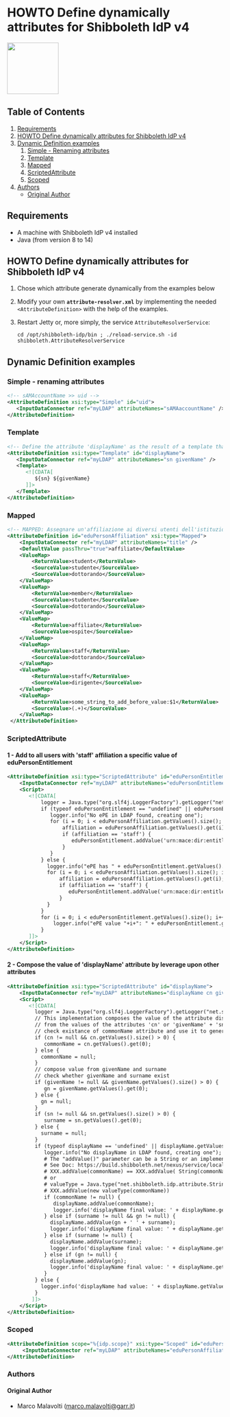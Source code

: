 # HOWTO Define dynamically attributes for Shibboleth IdP v4

<img width="120px" src="https://wiki.idem.garr.it/IDEM_Approved.png" />

## Table of Contents

1. [Requirements](#requirements)
2. [HOWTO Define dynamically attributes for Shibboleth IdP v4](#howto-define-dynamically-attributes-for-shibboleth-idp-v4)
3. [Dynamic Definition examples](#dynamic-definition-examples)
   1. [Simple - Renaming attributes](#simple---renaming-attributes)
   2. [Template](#template)
   3. [Mapped](#mapped)
   4. [ScriptedAttribute](#scriptedattribute)
   5. [Scoped](#scoped)
4. [Authors](#authors)
    * [Original Author](#original-author)


## Requirements

* A machine with Shibboleth IdP v4 installed
* Java (from version 8 to 14)

## HOWTO Define dynamically attributes for Shibboleth IdP v4

1. Chose which attribute generate dynamically from the examples below
2. Modify your own **`attribute-resolver.xml`** by implementing the needed `<AttributeDefinition>` with the help of the examples.
3. Restart Jetty or, more simply, the service `AttributeResolverService`:
   
   `cd /opt/shibboleth-idp/bin ; ./reload-service.sh -id shibboleth.AttributeResolverService`

## Dynamic Definition examples

### Simple - renaming attributes

```xml
<!-- sAMAccountName >> uid -->
<AttributeDefinition xsi:type="Simple" id="uid">
   <InputDataConnector ref="myLDAP" attributeNames="sAMAaccountName" />
</AttributeDefinition>
```

### Template

```xml
<!-- Define the attribute 'displayName' as the result of a template that using 'sn' and 'givenName' LDAP attributes -->
<AttributeDefinition xsi:type="Template" id="displayName">
   <InputDataConnector ref="myLDAP" attributeNames="sn givenName" />
   <Template>
      <![CDATA[
         ${sn} ${givenName}
      ]]>
   </Template>
</AttributeDefinition>
```

### Mapped

```xml
<!-- MAPPED: Assegnare un'affiliazione ai diversi utenti dell'istituzione -->
<AttributeDefinition id="eduPersonAffiliation" xsi:type="Mapped">
    <InputDataConnector ref="myLDAP" attributeNames="title" />
    <DefaultValue passThru="true">affiliate</DefaultValue>
    <ValueMap>
        <ReturnValue>student</ReturnValue>
        <SourceValue>studente</SourceValue>
        <SourceValue>dottorando</SourceValue>
    </ValueMap>
    <ValueMap>
        <ReturnValue>member</ReturnValue>
        <SourceValue>studente</SourceValue>
        <SourceValue>dottorando</SourceValue>
    </ValueMap>
    <ValueMap>
        <ReturnValue>affiliate</ReturnValue>
        <SourceValue>ospite</SourceValue>
    </ValueMap>
    <ValueMap>
        <ReturnValue>staff</ReturnValue>
        <SourceValue>dottorando</SourceValue>
    </ValueMap>
    <ValueMap>
        <ReturnValue>staff</ReturnValue>
        <SourceValue>dirigente</SourceValue>
    </ValueMap>
    <ValueMap>
        <ReturnValue>some_string_to_add_before_value:$1</ReturnValue>
        <SourceValue>(.+)</SourceValue>
    </ValueMap>
 </AttributeDefinition>
```

### ScriptedAttribute

#### 1 - Add to all users with 'staff' affiliation a specific value of eduPersonEntitlement

```xml
<AttributeDefinition xsi:type="ScriptedAttribute" id="eduPersonEntitlement">
    <InputDataConnector ref="myLDAP" attributeNames="eduPersonEntitlement eduPersonAffiliation" />
    <Script>
       <![CDATA[
           logger = Java.type("org.slf4j.LoggerFactory").getLogger("net.shibboleth.idp.attribute.resolver.epebuilder");
           if (typeof eduPersonEntitlement == "undefined" || eduPersonEntitlement.getValues().size() < 1) {
              logger.info("No ePE in LDAP found, creating one");
              for (i = 0; i < eduPersonAffiliation.getValues().size(); i++){
                  affiliation = eduPersonAffiliation.getValues().get(i);
                  if (affiliation == 'staff') {
                     eduPersonEntitlement.addValue('urn:mace:dir:entitlement:common-lib-terms');
                  }
              }
           } else {
             logger.info("ePE has " + eduPersonEntitlement.getValues().size() + " values");
             for (i = 0; i < eduPersonAffiliation.getValues().size(); i++){
                 affiliation = eduPersonAffiliation.getValues().get(i);
                 if (affiliation == 'staff') {
                    eduPersonEntitlement.addValue('urn:mace:dir:entitlement:common-lib-terms');
                 }
             }
           }
           for (i = 0; i < eduPersonEntitlement.getValues().size(); i++){
               logger.info("ePE value "+i+": " + eduPersonEntitlement.getValues().get(i));
           }
       ]]>
    </Script>
</AttributeDefinition>
```

#### 2 - Compose the value of 'displayName' attribute by leverage upon other attributes

```xml
<AttributeDefinition xsi:type="ScriptedAttribute" id="displayName">
    <InputDataConnector ref="myLDAP" attributeNames="displayName cn givenName sn" />
    <Script>
       <![CDATA[
         logger = Java.type("org.slf4j.LoggerFactory").getLogger("net.shibboleth.idp.attribute.resolver.displayNameBuilder");
         // This implementation composes the value of the attribute displayName
         // from the values of the attributes 'cn' or 'givenName' + 'sn'
         // check existance of commonName attribute and use it to generate displayName attribute
         if (cn != null && cn.getValues().size() > 0) {
            commonName = cn.getValues().get(0);
         } else {
           commonName = null;
         }
         // compose value from givenName and surname
         // check whether givenName and surname exist
         if (givenName != null && givenName.getValues().size() > 0) {
            gn = givenName.getValues().get(0);
         } else {
           gn = null;
         }
         if (sn != null && sn.getValues().size() > 0) {
            surname = sn.getValues().get(0);
         } else {
           surname = null;
         }
         if (typeof displayName == 'undefined' || displayName.getValues().size() < 1) {
            logger.info("No displayName in LDAP found, creating one");
            # The "addValue()" parameter can be a String or an implementation of IdPAttributeValue: ByteAttributeValue, EmptyAttributeValue, ScopedStringAttributeValue or XMLObjectAttributeValue.
            # See Doc: https://build.shibboleth.net/nexus/service/local/repositories/site/content/java-identity-provider/4.0.1/apidocs/net/shibboleth/idp/attribute/package-summary.html
            # XXX.addValue(commonName) == XXX.addValue( String(commonName) )
            # or
            # valueType = Java.type("net.shibboleth.idp.attribute.StringAttributeValue");
            # XXX.addValue(new valueType(commonName))
            if (commonName != null) {
               displayName.addValue(commonName);
               logger.info('displayName final value: ' + displayName.getValues().get(0));
            } else if (surname != null && gn != null) {
              displayName.addValue(gn + ' ' + surname);
              logger.info('displayName final value: ' + displayName.getValues().get(0));
            } else if (surname != null) {
              displayName.addValue(surname);
              logger.info('displayName final value: ' + displayName.getValues().get(0));
            } else if (gn != null) {
              displayName.addValue(gn);
              logger.info('displayName final value: ' + displayName.getValues().get(0));
            }
         } else {
           logger.info('displayName had value: ' + displayName.getValues().get(0));
         }
        ]]>
    </Script>
</AttributeDefinition>
```

### Scoped

```xml
<AttributeDefinition scope="%{idp.scope}" xsi:type="Scoped" id="eduPersonScopedAffiliation">
     <InputDataConnector ref="myLDAP" attributeNames="eduPersonAffiliation" />
</AttributeDefinition>
```

### Authors

#### Original Author

 * Marco Malavolti (marco.malavolti@garr.it)
